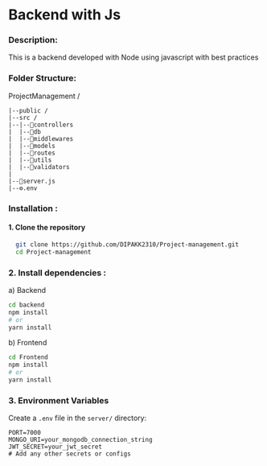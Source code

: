 <h1>Backend with Js</h1>

<h3>Description:</h3>
<p>This is a backend developed with Node using javascript with best practices</p>

<h3>Folder Structure:</h3>
ProjectManagement /

    |--public /
    |--src /
    |--|--📂controllers
    |  |--📂db
    |  |--📂middlewares
    |  |--📂models
    |  |--📂routes
    |  |--📂utils
    |  |--📂validators
    |
    |--🛜server.js
    |--⚙️.env


<h3>Installation :</h3>
<h4>1. Clone the repository</h4>

  ```bash
    git clone https://github.com/DIPAKK2310/Project-management.git
    cd Project-management
```

<h3>2. Install dependencies :</h3>
  a) Backend 

```bash
cd backend
npm install
# or
yarn install
```

b) Frontend 
 
 ```bash
 cd Frontend
 npm install
 # or
 yarn install
 ```



<h3>3. Environment Variables</h3>

Create a `.env` file in the `server/` directory:

```env
PORT=7000
MONGO_URI=your_mongodb_connection_string
JWT_SECRET=your_jwt_secret
# Add any other secrets or configs
```

